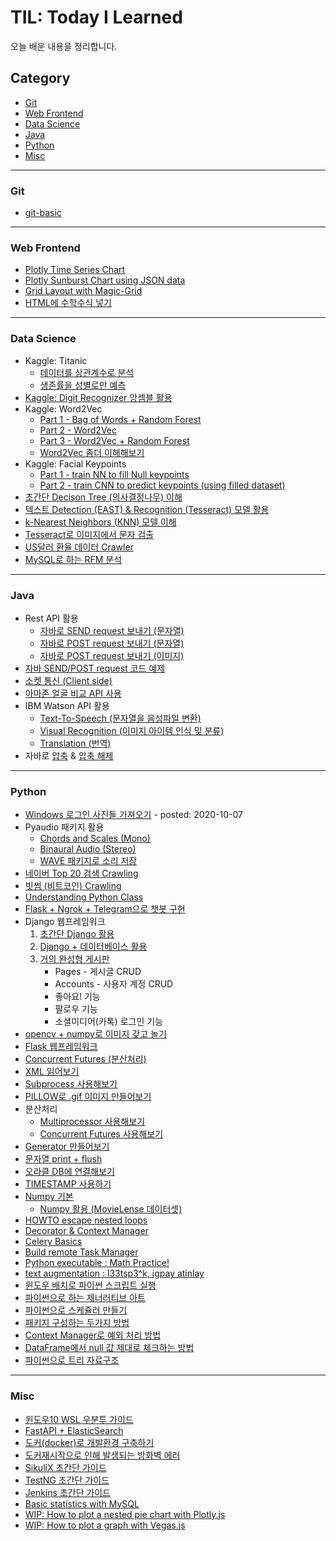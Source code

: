 # TIL: Today I Learned

오늘 배운 내용을 정리합니다.

## Category

- [Git](<#Git>)
- [Web Frontend](<#web-frontend>)
- [Data Science](<#data-science>)
- [Java](<#Java>)
- [Python](<#Python>)
- [Misc](<#Misc>)

---

### Git

- [git-basic](<https://github.com/harplife/TIL/blob/master/Git/Git_Manual.md>)

---

### Web Frontend

- [Plotly Time Series Chart](<https://github.com/harplife/TIL/blob/master/Web%20Frontend/weather_report.html>)
- [Plotly Sunburst Chart using JSON data](<https://github.com/harplife/TIL/blob/master/Web%20Frontend/doongle_agegroup_by_gender_pie.html>)
- [Grid Layout with Magic-Grid](https://github.com/harplife/TIL/blob/master/Web%20Frontend/magicGrid.html)
- [HTML에 수학수식 넣기](https://github.com/harplife/TIL/blob/master/Web%20Frontend/HTML%EC%97%90_%EC%88%98%ED%95%99_%EC%88%98%EC%8B%9D_%EB%84%A3%EA%B8%B0.md)

---

### Data Science

- Kaggle: Titanic
  - [데이터를 상관계수로 분석](<https://github.com/harplife/TIL/blob/master/Data%20Science/Titanic_Correlations.ipynb>)
  - [생존률을 성별로만 예측](<https://github.com/harplife/TIL/blob/master/Data%20Science/Titanic_Gender_Only.ipynb>)
- [Kaggle: Digit Recognizer 앙셈블 활용](<https://github.com/harplife/TIL/blob/master/Data%20Science/Digit_Recognizer_Ensemble.ipynb>)
- Kaggle: Word2Vec
  - [Part 1 - Bag of Words + Random Forest](<https://github.com/harplife/TIL/blob/master/Data%20Science/Bag_of_Words_part1.ipynb>)
  - [Part 2 - Word2Vec](<https://github.com/harplife/TIL/blob/master/Data%20Science/Bag_of_Words_part2.ipynb>)
  - [Part 3 - Word2Vec + Random Forest](<https://github.com/harplife/TIL/blob/master/Data%20Science/Bag_of_Words_part3.ipynb>)
  - [Word2Vec 좀더 이해해보기](<https://github.com/harplife/TIL/blob/master/Data%20Science/Word2Vec_tensorflow.ipynb>)
- Kaggle: Facial Keypoints
  - [Part 1 - train NN to fill Null keypoints](<https://github.com/harplife/TIL/blob/master/Data%20Science/Facial_Keypoints_NN_Fill_Null.ipynb>)
  - [Part 2 - train CNN to predict keypoints (using filled dataset)](<https://github.com/harplife/TIL/blob/master/Data%20Science/Facial_Keypoints_CNN_No_Null.ipynb>)
- [초간단 Decison Tree (의사결정나무) 이해](<https://github.com/harplife/TIL/blob/master/Data%20Science/Decision_Tree_Study.ipynb>)
- [텍스트 Detection (EAST) & Recognition (Tesseract) 모델 활용](<https://github.com/harplife/TIL>)
- [k-Nearest Neighbors (KNN) 모델 이해](<https://github.com/harplife/TIL/blob/master/Data%20Science/k_Nearest_Neighbors_simplified.ipynb>)
- [Tesseract로 이미지에서 문자 검출](<https://github.com/harplife/TIL/blob/master/Data%20Science/Pytesseract.ipynb>)
- [US달러 환율 데이터 Crawler](<https://github.com/harplife/TIL/blob/master/Data%20Science/USD_KRW_Exchange_Crawl.py>)
- [MySQL로 하는 RFM 분석](https://github.com/harplife/TIL/blob/master/Data%20Science/MySQL%EB%A1%9C_%ED%95%98%EB%8A%94_RFM_%EB%B6%84%EC%84%9D_%EB%B0%8F_EDA.md)

---

### Java

- Rest API 활용
  - [자바로 SEND request 보내기 (문자열)](<https://github.com/harplife/TIL/blob/master/Java/SendGet.java>)
  - [자바로 POST request 보내기 (문자열)](<https://github.com/harplife/TIL/blob/master/Java/SendPost.java>)
  - [자바로 POST request 보내기 (이미지)](<https://github.com/harplife/TIL/blob/master/Java/SendPostImage.java>)
- [자바 SEND/POST request 코드 예제](<https://github.com/harplife/TIL/blob/master/Java/HttpURLConnectionExample.java>)
- [소켓 통신 (Client side)](<https://github.com/harplife/TIL/blob/master/Java/SocketClient.java>)
- [아마존 얼굴 비교 API 사용](<https://github.com/harplife/TIL/blob/master/Java/CompareFaces.java>)
- IBM Watson API 활용
  - [Text-To-Speech (문자열을 음성파일 변환)](<https://github.com/harplife/TIL/blob/master/Java/IBM_WATSON_TTS.java>)
  - [Visual Recognition (이미지 아이템 인식 및 분류)](<https://github.com/harplife/TIL/blob/master/Java/IBM_WATSON_VR.java>)
  - [Translation (번역)](<https://github.com/harplife/TIL/blob/master/Java/IBM_WATSON_TRANS.java>)
- 자바로 [압축](<https://github.com/harplife/TIL/blob/master/Java/ZIP_IMGS.java>) & [압축 해제](<https://github.com/harplife/TIL/blob/master/Java/UNZIP_IMGS.java>)

---

### Python

- [Windows 로그인 사진들 가져오기](https://github.com/harplife/TIL/blob/master/Python/copy_assets.py) - posted: 2020-10-07
- Pyaudio 패키지 활용
  - [Chords and Scales (Mono)](<https://github.com/harplife/TIL/blob/master/Python/pyaudio_01.ipynb>)
  - [Binaural Audio (Stereo)](<https://github.com/harplife/TIL/blob/master/Python/pyaudio_02.ipynb>)
  - [WAVE 패키지로 소리 저장](<https://github.com/harplife/TIL/blob/master/Python/sine_wave_2.ipynb>)
- [네이버 Top 20 검색 Crawling](<https://github.com/harplife/TIL/blob/master/Python/naver_top_search.ipynb>)
- [빗썸 (비트코인) Crawling](<https://github.com/harplife/TIL/blob/master/Python/bitcoin_crawl.ipynb>)
- [Understanding Python Class](<https://github.com/harplife/TIL/blob/master/Python/python_class.ipynb>)
- [Flask + Ngrok + Telegram으로 챗봇 구현](<https://github.com/harplife/TIL/tree/master/Python/chatbot>)
- Django 웹프레임워크
  1. [초간단 Django 활용](<https://github.com/harplife/TIL/blob/master/Python/Django_Simple.md>)
  2. [Django + 데이터베이스 활용](<https://github.com/harplife/TIL/tree/master/Python/Django_CRUD>)
  3. [거의 완성형 게시판](<https://github.com/harplife/TIL/tree/master/Python/django-board>)
     - Pages - 게시글 CRUD
     - Accounts - 사용자 계정 CRUD
     - 좋아요! 기능
     - 팔로우 기능
     - 소셜미디어(카톡) 로그인 기능
- [opencv + numpy로 이미지 갖고 놀기](<https://github.com/harplife/TIL/blob/master/Python/Image_processing.ipynb>)
- [Flask 웹프레임워크](<https://github.com/harplife/TIL/tree/master/Python/flask-board#flask로-게시판-만들면서-배우기>)
- [Concurrent Futures (분산처리)](<https://github.com/harplife/TIL/blob/master/Python/Concurrent_futures.ipynb>)
- [XML 읽어보기](<https://github.com/harplife/TIL/blob/master/Python/xml_parse.ipynb>)
- [Subprocess 사용해보기](<https://github.com/harplife/TIL/blob/master/Python/subprocess.ipynb>)
- [PILLOW로 .gif 이미지 만들어보기](<https://github.com/harplife/TIL/blob/master/Python/pillow_make_gif.ipynb>)
- 분산처리
  - [Multiprocessor 사용해보기](<https://github.com/harplife/TIL/blob/master/Python/multiprocessor.py>)
  - [Concurrent Futures 사용해보기](<https://github.com/harplife/TIL/blob/master/Python/Concurrent_futures.ipynb>)
- [Generator 만들어보기](<https://github.com/harplife/TIL/blob/master/Python/generator.ipynb>)
- [문자열 print + flush](<https://github.com/harplife/TIL/blob/master/Python/Print_Flush.ipynb>)
- [오라클 DB에 연결해보기](<https://github.com/harplife/TIL/blob/master/Python/DB_Oracle_Connect.ipynb>)
- [TIMESTAMP 사용하기](<https://github.com/harplife/TIL/blob/master/Python/TIMESTAMP.ipynb>)
- [Numpy 기본](<https://github.com/harplife/TIL/blob/master/Python/numpy_basics.ipynb>)
  - [Numpy 활용 (MovieLense 데이터셋)](<https://github.com/harplife/TIL/blob/master/Python/numpy_movielens.ipynb>)
- [HOWTO escape nested loops](<https://github.com/harplife/TIL/blob/master/Python/Nested_Loops_Escape.ipynb>)
- [Decorator & Context Manager](<https://github.com/harplife/TIL/blob/master/Python/Decorated_Context_Managers.ipynb>)
- [Celery Basics](<https://github.com/harplife/celery_howto>)
- [Build remote Task Manager](<https://github.com/harplife/task_manager_web>)
- [Python executable : Math Practice!](<https://github.com/harplife/math_practice>)
- [text augmentation : l33tsp3^k, igpay atinlay](https://github.com/harplife/TIL/blob/master/Python/augly.py)
- [윈도우 배치로 파이썬 스크립트 실행](https://github.com/harplife/TIL/blob/master/Python/%EC%9C%88%EB%8F%84%EC%9A%B0_%EB%B0%B0%EC%B9%98%EB%A1%9C_%ED%8C%8C%EC%9D%B4%EC%8D%AC_%EC%8A%A4%ED%81%AC%EB%A6%BD%ED%8A%B8_%EC%8B%A4%ED%96%89.md)
- [파이썬으로 하는 제너러티브 아트](https://github.com/harplife/TIL/blob/master/Python/%ED%8C%8C%EC%9D%B4%EC%8D%AC%EC%9C%BC%EB%A1%9C_%ED%95%98%EB%8A%94_%EC%A0%9C%EB%84%88%EB%9F%AC%ED%8B%B0%EB%B8%8C_%EC%95%84%ED%8A%B8.md)
- [파이썬으로 스케쥴러 만들기](https://github.com/harplife/TIL/blob/master/Python/apscheduler_basics.py)
- [패키지 구성하는 두가지 방법](https://github.com/harplife/TIL/tree/master/Python/package_example)
- [Context Manager로 예외 처리 방법](https://github.com/harplife/TIL/blob/master/Python/error_handling_w_context_manager.md)
- [DataFrame에서 null 값 제대로 체크하는 방법](https://github.com/harplife/TIL/blob/master/Python/Pandas_Check_Value_Null.ipynb)
- [파이썬으로 트리 자료구조 ](https://github.com/harplife/TIL/blob/master/Python/%ED%8A%B8%EB%A6%AC%EC%9E%90%EB%A3%8C%EA%B5%AC%EC%A1%B0%EA%B5%AC%ED%98%84.ipynb)

---

### Misc

- [윈도우10 WSL 우분투 가이드](<https://github.com/harplife/TIL/blob/master/Windows10_WSL_Ubuntu_Guide.md>)
- [FastAPI + ElasticSearch](<https://github.com/harplife/TIL/blob/master/Flask_ElasticSearch_Guide.md>)
- [도커(docker)로 개발환경 구축하기](<https://github.com/harplife/TIL/blob/master/Docker_Dev_Guide.md>)
- [도커재시작으로 인해 발생되는 방화벽 에러](<https://github.com/harplife/TIL/blob/master/도커재시작_방화벽에러_해결방안.md>)
- [SikuliX 초간단 가이드](https://github.com/harplife/TIL/blob/master/SikuliX_%EA%B0%80%EC%9D%B4%EB%93%9C.pdf)
- [TestNG 초간단 가이드](https://github.com/harplife/TIL/blob/master/TestNG%EB%A5%BC_%ED%99%9C%EC%9A%A9%ED%95%9C_TDD_%EA%B0%80%EC%9D%B4%EB%93%9C.pdf)
- [Jenkins 초간단 가이드](https://github.com/harplife/TIL/blob/master/Jenkins_%EA%B0%80%EC%9D%B4%EB%93%9C.pdf)
- [Basic statistics with MySQL](https://github.com/harplife/TIL/blob/master/basic_stats_with_mysql.md)
- [WIP: How to plot a nested pie chart with Plotly.js](https://github.com/harplife/TIL/blob/master/doongle_agegroup_by_gender_pie.html)
- [WIP: How to plot a graph with Vegas.js](https://github.com/harplife/TIL/blob/master/vegas_example.html)
